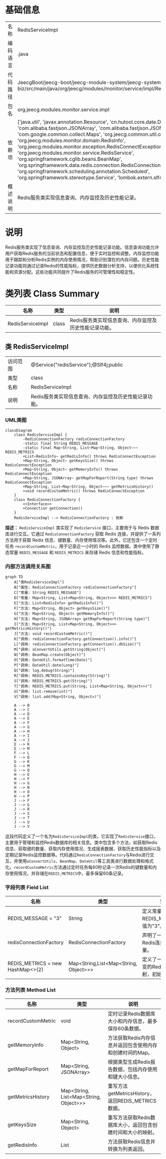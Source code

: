 # 基础信息

|      |      |
|------|------|
| 名称 | RedisServiceImpl |
| 编码语言 | .java |
| 代码路径 | JeecgBoot/jeecg-boot/jeecg-module-system/jeecg-system-biz/src/main/java/org/jeecg/modules/monitor/service/impl/RedisServiceImpl.java |
| 包名 | org.jeecg.modules.monitor.service.impl |
| 依赖项 | ['java.util', 'javax.annotation.Resource', 'cn.hutool.core.date.DateUtil', 'com.alibaba.fastjson.JSONArray', 'com.alibaba.fastjson.JSONObject', 'com.google.common.collect.Maps', 'org.jeecg.common.util.oConvertUtils', 'org.jeecg.modules.monitor.domain.RedisInfo', 'org.jeecg.modules.monitor.exception.RedisConnectException', 'org.jeecg.modules.monitor.service.RedisService', 'org.springframework.cglib.beans.BeanMap', 'org.springframework.data.redis.connection.RedisConnectionFactory', 'org.springframework.scheduling.annotation.Scheduled', 'org.springframework.stereotype.Service', 'lombok.extern.slf4j.Slf4j'] |
| 概述说明 | Redis服务类实现信息查询、内存监控及历史性能记录。 |

# 说明

Redis服务类实现了信息查询、内存监控及历史性能记录功能。信息查询功能允许用户获取Redis服务的当前状态和配置信息，便于实时监控和调整。内存监控功能用于跟踪和分析Redis实例的内存使用情况，帮助识别潜在的内存问题。历史性能记录功能则通过记录Redis的性能指标，提供历史数据分析支持，以便优化系统性能和资源分配。这些功能共同提升了Redis服务的可管理性和稳定性。

# 类列表 Class Summary

| 名称   | 类型  | 说明 |
|-------|------|-------------|
| RedisServiceImpl | class | Redis服务类实现信息查询、内存监控及历史性能记录功能。 |



## 类 RedisServiceImpl

|      |      |
|------|------|
| 访问范围 | @Service("redisService");@Slf4j;public |
| 类型 | class |
| 名称 | RedisServiceImpl |
| 说明 | Redis服务类实现信息查询、内存监控及历史性能记录功能。 |


### UML类图

```mermaid
classDiagram
    class RedisServiceImpl {
        -RedisConnectionFactory redisConnectionFactory
        -static final String REDIS_MESSAGE
        -static final Map~String, List~Map~String, Object~~~ REDIS_METRICS
        +List~RedisInfo~ getRedisInfo() throws RedisConnectException
        +Map~String, Object~ getKeysSize() throws RedisConnectException
        +Map~String, Object~ getMemoryInfo() throws RedisConnectException
        +Map~String, JSONArray~ getMapForReport(String type) throws RedisConnectException
        +Map~String, List~Map~String, Object~~~ getMetricsHistory()
        +void recordCustomMetric() throws RedisConnectException
    }
    class RedisConnectionFactory {
        <<Interface>>
        +Connection getConnection()
    }
    RedisServiceImpl --> RedisConnectionFactory : 依赖
```

**描述：**
`RedisServiceImpl` 类实现了 `RedisService` 接口，主要用于与 Redis 数据库进行交互。它通过 `RedisConnectionFactory` 获取 Redis 连接，并提供了一系列方法用于获取 Redis 信息、键数量、内存使用情况等。此外，它还包含一个定时任务 `recordCustomMetric`，用于记录近一小时的 Redis 监控数据。类中使用了静态常量 `REDIS_MESSAGE` 和 `REDIS_METRICS` 来存储 Redis 信息和性能指标。


### 内部方法调用关系图

```mermaid
graph TD
    A["类RedisServiceImpl"]
    B["属性: RedisConnectionFactory redisConnectionFactory"]
    C["常量: String REDIS_MESSAGE"]
    D["常量: Map<String, List<Map<String, Object>>> REDIS_METRICS"]
    E["方法: List<RedisInfo> getRedisInfo()"]
    F["方法: Map<String, Object> getKeysSize()"]
    G["方法: Map<String, Object> getMemoryInfo()"]
    H["方法: Map<String, JSONArray> getMapForReport(String type)"]
    I["方法: Map<String, List<Map<String, Object>>> getMetricsHistory()"]
    J["方法: void recordCustomMetric()"]
    K["调用: redisConnectionFactory.getConnection().info()"]
    L["调用: redisConnectionFactory.getConnection().dbSize()"]
    M["调用: oConvertUtils.getString(Object)"]
    N["调用: BeanMap.create(Object)"]
    O["调用: DateUtil.formatTime(Date)"]
    P["调用: DateUtil.date(Long)"]
    Q["调用: log.debug(String)"]
    R["调用: REDIS_METRICS.containsKey(String)"]
    S["调用: REDIS_METRICS.get(String)"]
    T["调用: REDIS_METRICS.put(String, List<Map<String, Object>>)"]
    U["调用: list.remove(int)"]
    V["调用: list.add(Map<String, Object>)"]

    A --> B
    A --> C
    A --> D
    A --> E
    A --> F
    A --> G
    A --> H
    A --> I
    A --> J
    E --> K
    E --> M
    F --> L
    F --> Q
    G --> K
    G --> M
    G --> Q
    H --> E
    H --> F
    H --> G
    H --> N
    H --> O
    H --> P
    J --> F
    J --> G
    J --> R
    J --> S
    J --> T
    J --> U
    J --> V
```

这段代码定义了一个名为`RedisServiceImpl`的类，它实现了`RedisService`接口，主要用于管理和监控Redis数据库的相关信息。类中包含多个方法，如获取Redis信息、获取键的数量、获取内存使用情况、生成报表数据、获取历史性能指标以及定期记录Redis监控数据等。代码通过`RedisConnectionFactory`与Redis进行交互，并使用`oConvertUtils`、`BeanMap`、`DateUtil`等工具类进行数据处理和格式化。`recordCustomMetric`方法通过定时任务每60秒记录一次Redis的键数量和内存使用情况，并存储在`REDIS_METRICS`中，最多保留60条记录。

### 字段列表 Field List

| 名称  | 类型  | 说明 |
|-------|-------|------|
| REDIS_MESSAGE = "3" | String | 定义常量REDIS_MESSAGE，值为"3"。 |
| redisConnectionFactory | RedisConnectionFactory | 声明了一个私有Redis连接工厂变量。 |
| REDIS_METRICS = new HashMap<>(2) | Map<String,List<Map<String, Object>>> | 定义了一个静态不可变的Redis指标映射，初始容量为2。 |

### 方法列表 Method List

| 名称  | 类型  | 说明 |
|-------|-------|------|
| recordCustomMetric | void | 定时记录Redis数据库大小和内存信息，最多保存60条数据。 |
| getMemoryInfo | Map<String, Object> | 方法获取Redis内存信息并返回包含使用内存和创建时间的Map。 |
| getMapForReport | Map<String, JSONArray> | 根据类型生成Redis报告数据，包括内存使用和键大小信息。 |
| getMetricsHistory | Map<String, List<Map<String, Object>>> | 重写方法getMetricsHistory，返回REDIS_METRICS数据。 |
| getKeysSize | Map<String, Object> | 重写方法获取Redis数据库大小，返回包含创建时间和大小的映射。 |
| getRedisInfo | List<RedisInfo> | 方法获取Redis信息并转换为列表返回。 |




